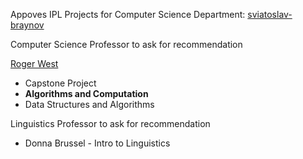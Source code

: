  Appoves IPL Projects for Computer Science Department: [sviatoslav-braynov](https://www.uis.edu/directory/sviatoslav-braynov)

Computer Science Professor to ask for recommendation

[Roger West](https://researchpark.illinois.edu/staff/roger-west/)
- Capstone Project
- **Algorithms and Computation**
- Data Structures and Algorithms


Linguistics Professor to ask for recommendation
- Donna Brussel - Intro to Linguistics

